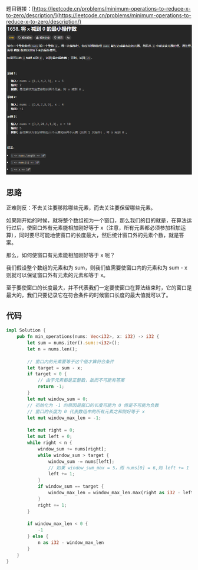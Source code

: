 题目链接：[https://leetcode.cn/problems/minimum-operations-to-reduce-x-to-zero/description/](https://leetcode.cn/problems/minimum-operations-to-reduce-x-to-zero/description/)  
![](../../../../images/2024/1732343855844-f8e8e225-f7b2-4db6-a04f-82bb210632eb.png)

## 思路
正难则反：不去关注要移除哪些元素，而去关注要保留哪些元素。

如果刚开始的时候，就将整个数组视为一个窗口，那么我们的目的就是，在算法运行过后，使窗口外有元素能相加刚好等于 x（注意，所有元素都必须参加相加运算），同时要尽可能地使窗口的长度最大，然后统计窗口外的元素个数，就是答案。

那么，如何使窗口有元素能相加刚好等于 x 呢？

我们假设整个数组的元素和为 sum，则我们值需要使窗口内的元素和为 sum - x 则就可以保证窗口外有元素的元素和等于 x。

至于要使窗口的长度最大，并不代表我们一定要使窗口在算法结束时，它的窗口是最大的，我们只要记录它在符合条件的时候窗口长度的最大值就可以了。

## 代码
```rust
impl Solution {
    pub fn min_operations(nums: Vec<i32>, x: i32) -> i32 {
        let sum = nums.iter().sum::<i32>();
        let n = nums.len();

        // 窗口内的元素要等于这个值才算符合条件
        let target = sum - x;
        if target < 0 {
            // 由于元素都是正整数，故而不可能有答案
            return -1;
        }
        let mut window_sum = 0;
        // 初始化为 -1 的原因是窗口的长度可能为 0 但是不可能为负数
        // 窗口的长度为 0 代表数组中的所有元素之和刚好等于 x
        let mut window_max_len = -1;

        let mut right = 0;
        let mut left = 0;
        while right < n {
            window_sum += nums[right];
            while window_sum > target {
                window_sum -= nums[left];
                // 如果 window_sum_max = 5，而 nums[0] = 6,则 left += 1 会导致 left > right,但是不影响算法的运行
                left += 1;
            }
            if window_sum == target {
                window_max_len = window_max_len.max(right as i32 - left as i32 + 1);
            }
            right += 1;
        }

        if window_max_len < 0 {
            -1
        } else {
            n as i32 - window_max_len
        }
    }
}
```





